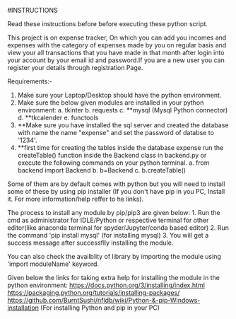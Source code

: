 

#INSTRUCTIONS 

Read these instructions before before executing these python script.

This project is on expense tracker, On which you can add you incomes and expenses with the category of expenses made by you on regular basis and view your all transactions that you have made in that month after login into your account by your email id and password.If you are a new user you can register your details through registration Page.


Requirements:-
1. Make sure your Laptop/Desktop should have the python environment.
2. Make sure the below given modules are installed in your python environment:
	a. tkinter 
	b. requests
	c. **mysql (Mysql Python connector)
	d. **tkcalender 
	e. functools
3. **Make sure you have installed the sql server and created the database with name the name "expense" and set the password of databse to '1234'.
4. **first time for creating the tables inside the database expense run the createTable() function inside the Backend class in backend.py or execute the following commands on your python terminal.
		a. from backend import Backend
		b. b=Backend
		c. b.createTable()
	

  Some of them are by default comes with python but you will need to install some of these by using pip installer (If you don't have pip in you PC, Install it. For more information/help reffer to he links).

  The process to install any module by pip/pip3 are given below:
  	1. Run the cmd as administrator for IDLE/Python or respective terminal for other editor(like anaconda terminal for spyder/Jupyter/conda based editor)
	2. Run the command 'pip install mysql' (for installing mysql)
	3. You will get a success message after successflly installing the module.


 You can also check the availblity of library by importing the module using 'import moduleName' keyword.

Given below the links for taking extra help for installing the module in the python environment:
	https://docs.python.org/3/installing/index.html
	https://packaging.python.org/tutorials/installing-packages/
	https://github.com/BurntSushi/nfldb/wiki/Python-&-pip-Windows-installation (For installing Python and pip in your PC)

